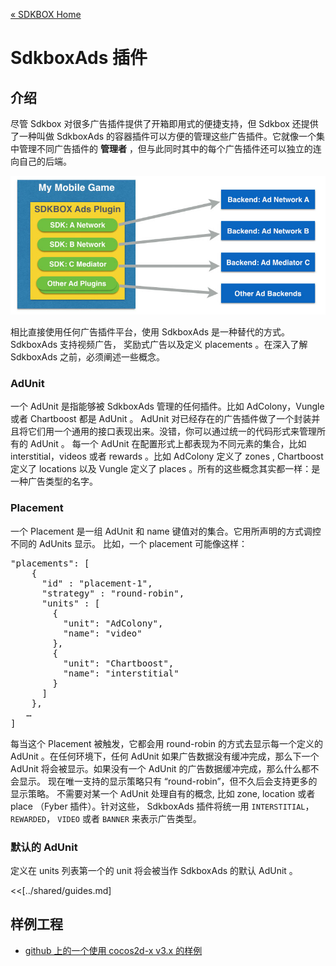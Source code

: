 [&#171; SDKBOX Home](http://sdkbox.com)

<h1>SdkboxAds 插件</h1>

## 介绍
尽管 Sdkbox 对很多广告插件提供了开箱即用式的便捷支持，但 Sdkbox 还提供了一种叫做 SdkboxAds 的容器插件可以方便的管理这些广告插件。它就像一个集中管理不同广告插件的 __管理者__ ，但与此同时其中的每个广告插件还可以独立的连向自己的后端。

![](../../imgs/sdkbox-ads-1.jpg?1)

相比直接使用任何广告插件平台，使用 SdkboxAds 是一种替代的方式。SdkboxAds 支持视频广告， 奖励式广告以及定义 placements 。在深入了解 SdkboxAds 之前，必须阐述一些概念。

### AdUnit
一个 AdUnit 是指能够被 SdkboxAds 管理的任何插件。比如 AdColony，Vungle 或者 Chartboost 都是 AdUnit 。
AdUnit 对已经存在的广告插件做了一个封装并且将它们用一个通用的接口表现出来。没错，你可以通过统一的代码形式来管理所有的 AdUnit 。
每一个 AdUnit 在配置形式上都表现为不同元素的集合，比如 interstitial，videos 或者 rewards 。比如 AdColony 定义了 zones , Chartboost 定义了 locations 以及 Vungle 定义了 places 。所有的这些概念其实都一样：是一种广告类型的名字。

### Placement
一个 Placement 是一组 AdUnit 和 name 键值对的集合。它用所声明的方式调控不同的 AdUnits 显示。
比如，一个 placement 可能像这样：

<pre>
"placements": [
    {
      "id" : "placement-1",
      "strategy" : "round-robin",
      "units" : [
        {
          "unit": "AdColony",
          "name": "video"
        },
        {
          "unit": "Chartboost",
          "name": "interstitial"
        }
      ]
    },
   …
]
</pre>

每当这个 Placement 被触发，它都会用 round-robin 的方式去显示每一个定义的 AdUnit 。在任何环境下，任何 AdUnit 如果广告数据没有缓冲完成，那么下一个 AdUnit 将会被显示。如果没有一个 AdUnit 的广告数据缓冲完成，那么什么都不会显示。
现在唯一支持的显示策略只有 “round-robin”，但不久后会支持更多的显示策略。
不需要对某一个 AdUnit 处理自有的概念, 比如 zone, location 或者 place （Fyber 插件）。针对这些， SdkboxAds 插件将统一用 `INTERSTITIAL`， `REWARDED`， `VIDEO` 或者 `BANNER` 来表示广告类型。

### 默认的 AdUnit
定义在 units 列表第一个的 unit 将会被当作 SdkboxAds 的默认 AdUnit 。

<<[../shared/guides.md]


## 样例工程

* [github 上的一个使用 cocos2d-x v3.x 的样例](https://github.com/sdkbox/sdkbox-sample-sdkboxads)
